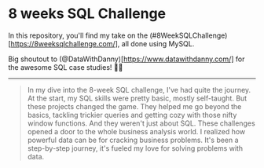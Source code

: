 # 8 weeks SQL Challenge 

In this repository, you'll find my take on the (#8WeekSQLChallenge)[https://8weeksqlchallenge.com/], all done using MySQL.

Big shoutout to (@DataWithDanny)[https://www.datawithdanny.com/] for the awesome SQL case studies! 👋🏻

---
> In my dive into the 8-week SQL challenge, I've had quite the journey. At the start, my SQL skills were pretty basic, mostly self-taught. But these projects changed the game. They helped me go beyond the basics, tackling trickier queries and getting cozy with those nifty window functions.  And they weren't just about SQL. These challenges opened a door to the whole business analysis world. I realized how powerful data can be for cracking business problems. It's been a step-by-step journey, it's fueled my love for solving problems with data.
